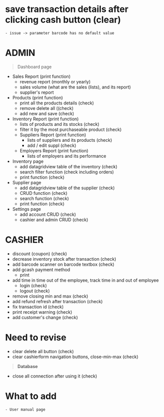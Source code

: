 
# save transaction details after clicking cash button (clear)
	- issue -> parameter barcode has no default value 


# ADMIN
> Dashboard page
- Sales Report (print function)
	- revenue report (monthly or yearly)
	- sales volume (what are the sales (lists), and its report)
	- supplier's report
- Products (print function)
	- print all the products details (check)
	- remove delete all ((check)
	- add new and save (check)
- Inventory Report (print function)
	- lists of products and its stocks (check)
	- filter it by the most purchaseable product (check)
	- Suppliers Report (print function)
		- lists of suppliers and its products (check)
		- add / edit suppl (check)
	- Employers Report (print function)
		- lists of employers and its performance
- Inventory page
	- add datagridview table of the inventory (check)
	- search filter function (check including orders)
	- print function (check)
- Supplier page
	- add datagridview table of the supplier (check)
	- CRUD function (check)
	- search function (check)
	- print function (check)
- Settings page
	- add account CRUD (check)
	- cashier and admin CRUD (check)

# CASHIER
- discount (coupon) (check)
- decrease inventory stock after transaction (check)
- add barcode scanner on barcode textbox (check)
- add gcash payment method
	- print
- add time in time out of the employee, track time in and out of employee
	- login (check)
	- logout (check)
- remove closing min and max (check)
- add refund refresh after transaction  (check)
- fix transaction id (check)
- print receipt warning (check)
- add customer's change (check)

# Need to revise
- clear delete all button (check)
- clear cashierform navigation buttons, close-min-max (check)

> **Database**
- close all connection after using it (check)

# What to add
	- User manual page
